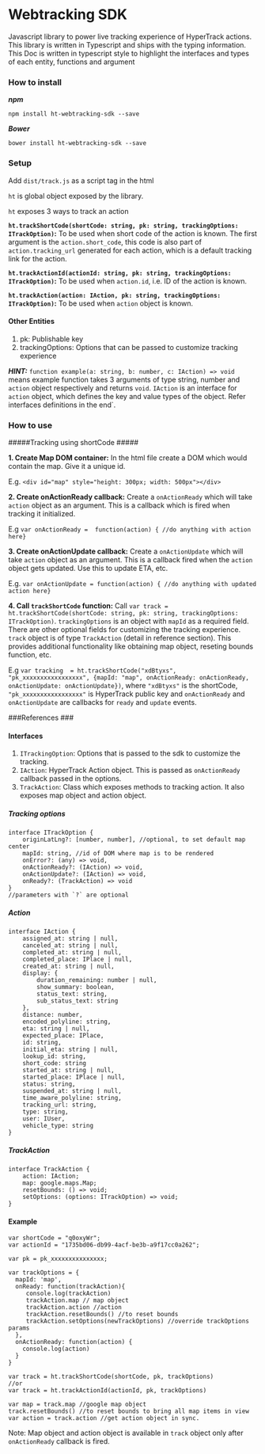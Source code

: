# Webtracking SDK

Javascript library to power live tracking experience of HyperTrack actions. This library is written in Typescript and ships with the typing information. This Doc is written in typescript style to highlight the interfaces and types of each entity, functions and argument
 
### How to install

***npm***

`npm install ht-webtracking-sdk --save`

***Bower***

`bower install ht-webtracking-sdk --save`

### Setup
Add `dist/track.js` as a script tag in the html

`ht` is global object exposed by the library.

`ht` exposes 3 ways to track an action

**`ht.trackShortCode(shortCode: string, pk: string, trackingOptions: ITrackOption)`:** 
To be used when short code of the action is known. The first argument is the `action.short_code`, this code is also part of `action.tracking_url` generated for each action, which is a default tracking link for the action.

**`ht.trackActionId(actionId: string, pk: string, trackingOptions: ITrackOption)`:**
To be used when `action.id`, i.e. ID of the action is known.

**`ht.trackAction(action: IAction, pk: string, trackingOptions: ITrackOption)`:**
To be used when `action` object is known.

#### Other Entities

1. pk: Publishable key
2. trackingOptions: Options that can be passed to customize tracking experience


***HINT:*** `function example(a: string, b: number, c: IAction) => void` means example function takes 3 arguments of type string, number and `action` object respectively and returns `void`. `IAction` is an interface for `action` object, which defines the key and value types of the object. Refer interfaces definitions in the end`.

### How to use

#####Tracking using shortCode #####

****1. Create Map DOM container:****
In the html file create a DOM which would contain the map. Give it a unique id. 

E.g. `<div id="map" style="height: 300px; width: 500px"></div>`

****2. Create onActionReady callback:****
Create a `onActionReady` which will take `action` object as an argument. This is a callback which is fired when tracking it initialized. 

E.g `var onActionReady =  function(action) { //do anything with action here}`

****3. Create onActionUpdate callback:****
Create a `onActionUpdate` which will take `action` object as an argument. This is a callback fired when the `action` object gets updated. Use this to update ETA, etc. 

E.g. `var onActionUpdate = function(action) { //do anything with updated action here}`

****4. Call `trackShortCode` function:****
Call `var track = ht.trackShortCode(shortCode: string, pk: string, trackingOptions: ITrackOption)`. `trackingOptions` is an object with `mapId` as a required field. There are other optional fields for customizing the tracking experience. `track` object is of type `TrackAction` (detail in reference section). This provides additional functionality like obtaining map object, reseting bounds function, etc.

E.g `var tracking  = ht.trackShortCode("xdBtyxs", "pk_xxxxxxxxxxxxxxxxx", {mapId: "map", onActionReady: onActionReady, onActionUpdate: onActionUpdate})`, where `"xdBtyxs"` is the shortCode, `"pk_xxxxxxxxxxxxxxxxx"` is HyperTrack public key and `onActionReady` and `onActionUpdate` are callbacks for `ready` and `update` events.

###References ###
#### Interfaces

1. `ITrackingOption`: Options that is passed to the sdk to customize the tracking.
2. `IAction`: HyperTrack Action object. This is passed as `onActionReady` callback passed in the options.
3. `TrackAction`: Class which exposes methods to tracking action. It also exposes map object and action object.

##### Tracking options

```
interface ITrackOption {
    originLatLng?: [number, number], //optional, to set default map center
    mapId: string, //id of DOM where map is to be rendered
    onError?: (any) => void,
    onActionReady?: (IAction) => void,
    onActionUpdate?: (IAction) => void,
    onReady?: (TrackAction) => void
}
//parameters with `?` are optional
```

##### Action

```
interface IAction {
    assigned_at: string | null,
    canceled_at: string | null,
    completed_at: string | null,
    completed_place: IPlace | null,
    created_at: string | null,
    display: {
        duration_remaining: number | null,
        show_summary: boolean,
        status_text: string,
        sub_status_text: string
    },
    distance: number,
    encoded_polyline: string,
    eta: string | null,
    expected_place: IPlace,
    id: string,
    initial_eta: string | null,
    lookup_id: string,
    short_code: string
    started_at: string | null,
    started_place: IPlace | null,
    status: string,
    suspended_at: string | null,
    time_aware_polyline: string,
    tracking_url: string,
    type: string,
    user: IUser,
    vehicle_type: string
}
```

##### TrackAction

```
interface TrackAction {
    action: IAction;
    map: google.maps.Map;
    resetBounds: () => void;
    setOptions: (options: ITrackOption) => void;
}
```

#### Example

```
var shortCode = "q0oxyWr";
var actionId = "1735bd06-db99-4acf-be3b-a9f17cc0a262";

var pk = pk_xxxxxxxxxxxxxxx;

var trackOptions = {
  mapId: 'map',
  onReady: function(trackAction){ 
     console.log(trackAction)
     trackAction.map // map object
     trackAction.action //action
     trackAction.resetBounds() //to reset bounds
     trackAction.setOptions(newTrackOptions) //override trackOptions params
  },
  onActionReady: function(action) {
    console.log(action)
  }
}

var track = ht.trackShortCode(shortCode, pk, trackOptions)
//or
var track = ht.trackActionId(actionId, pk, trackOptions)

var map = track.map //google map object
track.resetBounds() //to reset bounds to bring all map items in view
var action = track.action //get action object in sync. 

```

Note: Map object and action object is available in `track` object only after `onActionReady` callback is fired.
